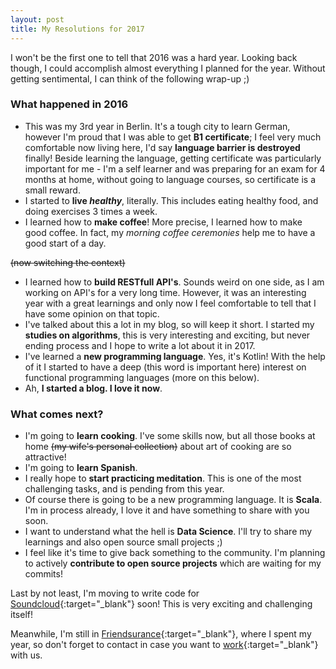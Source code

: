 ```yaml
---
layout: post
title: My Resolutions for 2017
---
```


I won't be the first one to tell that 2016 was a hard year. Looking back though, I could accomplish almost everything I planned for the year. Without getting sentimental, I can think of the following wrap-up ;)

### What happened in 2016

- This was my 3rd year in Berlin. It's a tough city to learn German, however I'm proud that I was able to get **B1 certificate**; I feel very much comfortable now living here, I'd say **language barrier is destroyed** finally! Beside learning the language, getting certificate was particularly important for me - I'm a self learner and was preparing for an exam for 4 months at home, without going to language courses, so certificate is a small reward.
- I started to **live _healthy_**, literally. This includes eating healthy food, and doing exercises 3 times a week.
- I learned how to **make coffee**! More precise, I learned how to make good coffee. In fact, my _morning coffee ceremonies_ help me to have a good start of a day.

~~(now switching the context)~~

- I learned how to **build RESTfull API's**. Sounds weird on one side, as I am working on API's for a very long time. However, it was an interesting year with a great learnings and only now I feel comfortable to tell that I have some opinion on that topic.
- I've talked about this a lot in my blog, so will keep it short. I started my **studies on algorithms**, this is very interesting and exciting, but never ending process and I hope to write a lot about it in 2017.
- I've learned a **new programming language**. Yes, it's Kotlin! With the help of it I started to have a deep (this word is important here) interest on functional programming languages (more on this below).
- Ah, **I started a blog. I love it now**.

### What comes next?

- I'm going to **learn cooking**. I've some skills now, but all those books at home ~~(my wife's personal collection)~~ about art of cooking are so attractive!
- I'm going to **learn Spanish**. 
- I really hope to **start practicing meditation**. This is one of the most challenging tasks, and is pending from this year.
- Of course there is going to be a new programming language. It is **Scala**. I'm in process already, I love it and have something to share with you soon.
- I want to understand what the hell is **Data Science**. I'll try to share my learnings and also open source small projects ;)
- I feel like it's time to give back something to the community. I'm planning to actively **contribute to open source projects** which are waiting for my commits!

Last by not least, I'm moving to write code for [Soundcloud](https://soundcloud.com){:target="_blank"} soon! This is very exciting and challenging itself! 

Meanwhile, I'm still in [Friendsurance](https://www.friendsurance.de/){:target="_blank"}, where I spent my year, so don't forget to contact in case you want to [work](https://www.friendsurance.de/jobs){:target="_blank"} with us.


